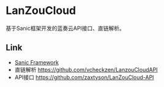 # LanZouCloud

基于Sanic框架开发的蓝奏云API接口、直链解析。


## Link
- [Sanic Framework](https://sanicframework.org/)
- 直链解析 https://github.com/vcheckzen/LanzouCloudAPI
- API接口 https://github.com/zaxtyson/LanZouCloud-API
